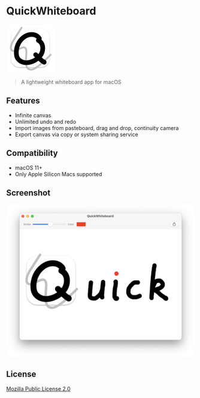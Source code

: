 # QuickWhiteboard
<img src="./QuickWhiteboard/Assets.xcassets/AppIcon.appiconset/256.png" width="128" height="128">

> A lightweight whiteboard app for macOS

## Features

- Infinite canvas
- Unlimited undo and redo
- Import images from pasteboard, drag and drop, continuity camera
- Export canvas via copy or system sharing service

## Compatibility

- macOS 11+
- Only Apple Silicon Macs supported

## Screenshot

<img src="./Screenshot.png" width="796">

## License

[Mozilla Public License 2.0](./LICENSE)